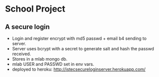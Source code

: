 # School Project
## A secure login

* Login and register encrypt with md5 passwd + email b4 sending to server.
* Server uses bcrypt with a secret to generate salt and hash the passwd received.
* Stores in a mlab mongo db.
* mlab USER and PASSWD set in env vars.
* deployed to heroku: http://istecsecureloginserver.herokuapp.com/
